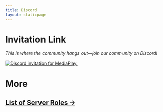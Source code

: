 ```yaml
---
title: Discord
layout: staticpage
---
```


# Invitation Link

*This is where the community hangs out—join our community on Discord!*

[![Discord invitation for MediaPlay.](https://discord.com/api/guilds/699994812517974057/widget.png?style=banner2 "MediaPlay")](https://discord.gg/tjNg8FstTu)

# More

## [List of Server Roles 🡢](roles)